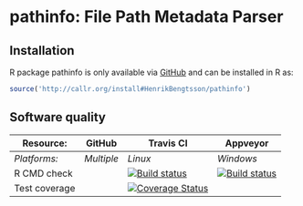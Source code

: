 # pathinfo: File Path Metadata Parser


## Installation
R package pathinfo is only available via [GitHub](https://github.com/HenrikBengtsson/pathinfo) and can be installed in R as:
```r
source('http://callr.org/install#HenrikBengtsson/pathinfo')
```


## Software quality

| Resource:     | GitHub        | Travis CI        | Appveyor         |
| ------------- | ------------------- | ---------------- | ---------------- |
| _Platforms:_  | _Multiple_          | _Linux_          | _Windows_        |
| R CMD check   |  | <a href="https://travis-ci.org/HenrikBengtsson/pathinfo"><img src="https://travis-ci.org/HenrikBengtsson/pathinfo.svg" alt="Build status"></a>    | <a href="https://ci.appveyor.com/project/HenrikBengtsson/pathinfo"><img src="https://ci.appveyor.com/api/projects/status/github/HenrikBengtsson/pathinfo" alt="Build status"></a> |
| Test coverage |                     | <a href="https://coveralls.io/r/HenrikBengtsson/pathinfo"><img src="https://coveralls.io/repos/HenrikBengtsson/pathinfo/badge.png?branch=develop" alt="Coverage Status"/></a> |                  |
